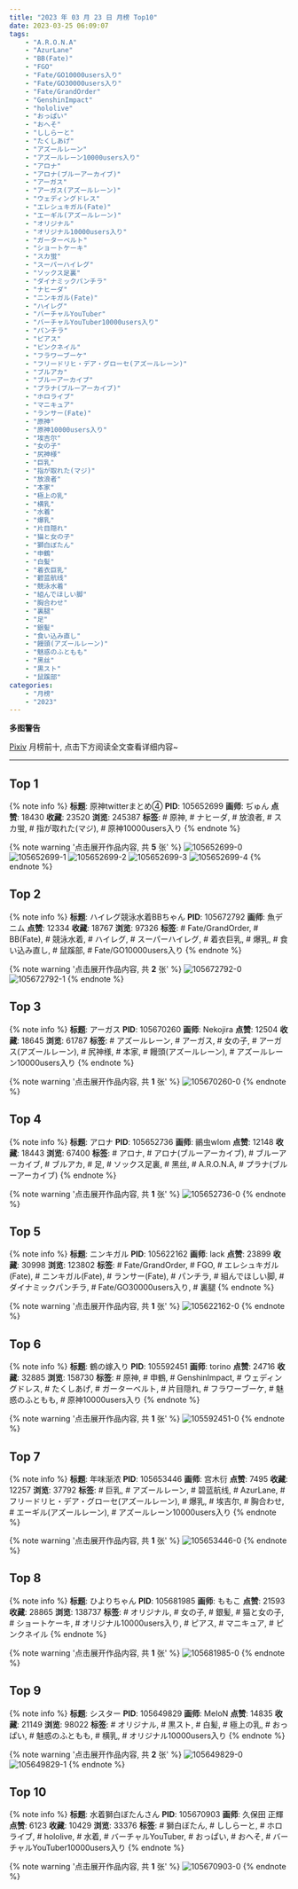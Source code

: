 ```yaml
---
title: "2023 年 03 月 23 日 月榜 Top10"
date: 2023-03-25 06:09:07
tags:
    - "A.R.O.N.A"
    - "AzurLane"
    - "BB(Fate)"
    - "FGO"
    - "Fate/GO10000users入り"
    - "Fate/GO30000users入り"
    - "Fate/GrandOrder"
    - "GenshinImpact"
    - "hololive"
    - "おっぱい"
    - "おへそ"
    - "ししらーと"
    - "たくしあげ"
    - "アズールレーン"
    - "アズールレーン10000users入り"
    - "アロナ"
    - "アロナ(ブルーアーカイブ)"
    - "アーガス"
    - "アーガス(アズールレーン)"
    - "ウェディングドレス"
    - "エレシュキガル(Fate)"
    - "エーギル(アズールレーン)"
    - "オリジナル"
    - "オリジナル10000users入り"
    - "ガーターベルト"
    - "ショートケーキ"
    - "スカ蛍"
    - "スーパーハイレグ"
    - "ソックス足裏"
    - "ダイナミックパンチラ"
    - "ナヒーダ"
    - "ニンキガル(Fate)"
    - "ハイレグ"
    - "バーチャルYouTuber"
    - "バーチャルYouTuber10000users入り"
    - "パンチラ"
    - "ピアス"
    - "ピンクネイル"
    - "フラワーブーケ"
    - "フリードリヒ・デア・グローセ(アズールレーン)"
    - "ブルアカ"
    - "ブルーアーカイブ"
    - "プラナ(ブルーアーカイブ)"
    - "ホロライブ"
    - "マニキュア"
    - "ランサー(Fate)"
    - "原神"
    - "原神10000users入り"
    - "埃吉尔"
    - "女の子"
    - "尻神様"
    - "巨乳"
    - "指が取れた(マジ)"
    - "放浪者"
    - "本家"
    - "極上の乳"
    - "横乳"
    - "水着"
    - "爆乳"
    - "片目隠れ"
    - "猫と女の子"
    - "獅白ぼたん"
    - "申鶴"
    - "白髪"
    - "着衣巨乳"
    - "碧蓝航线"
    - "競泳水着"
    - "組んでほしい脚"
    - "胸合わせ"
    - "裏腿"
    - "足"
    - "銀髪"
    - "食い込み直し"
    - "饅頭(アズールレーン)"
    - "魅惑のふともも"
    - "黑丝"
    - "黒スト"
    - "鼠蹊部"
categories:
    - "月榜"
    - "2023"
---
```


<i class="fa fa-triangle-exclamation"></i>**多图警告**<i class="fa fa-triangle-exclamation"></i>

[Pixiv](https://www.pixiv.net/) 月榜前十, 点击下方阅读全文查看详细内容~

<!-- more -->

---

## Top 1

{% note info %}
**标题**: 原神twitterまとめ④
**PID**: 105652699 **画师**: ぢゅん
**点赞**: 18430 **收藏**: 23520 **浏览**: 245387
**标签**: # 原神, # ナヒーダ, # 放浪者, # スカ蛍, # 指が取れた(マジ), # 原神10000users入り
{% endnote %}

{% note warning '点击展开作品内容, 共 **5** 张' %}
![105652699-0](https://i.pixiv.re/img-original/img/2023/02/24/00/02/49/105652699_p0.jpg)
![105652699-1](https://i.pixiv.re/img-original/img/2023/02/24/00/02/49/105652699_p1.jpg)
![105652699-2](https://i.pixiv.re/img-original/img/2023/02/24/00/02/49/105652699_p2.jpg)
![105652699-3](https://i.pixiv.re/img-original/img/2023/02/24/00/02/49/105652699_p3.jpg)
![105652699-4](https://i.pixiv.re/img-original/img/2023/02/24/00/02/49/105652699_p4.jpg)
{% endnote %}

## Top 2

{% note info %}
**标题**: ハイレグ競泳水着BBちゃん
**PID**: 105672792 **画师**: 魚デニム
**点赞**: 12334 **收藏**: 18767 **浏览**: 97326
**标签**: # Fate/GrandOrder, # BB(Fate), # 競泳水着, # ハイレグ, # スーパーハイレグ, # 着衣巨乳, # 爆乳, # 食い込み直し, # 鼠蹊部, # Fate/GO10000users入り
{% endnote %}

{% note warning '点击展开作品内容, 共 **2** 张' %}
![105672792-0](https://i.pixiv.re/img-original/img/2023/02/24/20/04/07/105672792_p0.jpg)
![105672792-1](https://i.pixiv.re/img-original/img/2023/02/24/20/04/07/105672792_p1.jpg)
{% endnote %}

## Top 3

{% note info %}
**标题**: アーガス
**PID**: 105670260 **画师**: Nekojira
**点赞**: 12504 **收藏**: 18645 **浏览**: 61787
**标签**: # アズールレーン, # アーガス, # 女の子, # アーガス(アズールレーン), # 尻神様, # 本家, # 饅頭(アズールレーン), # アズールレーン10000users入り
{% endnote %}

{% note warning '点击展开作品内容, 共 **1** 张' %}
![105670260-0](https://i.pixiv.re/img-original/img/2023/02/24/18/30/48/105670260_p0.jpg)
{% endnote %}

## Top 4

{% note info %}
**标题**: アロナ
**PID**: 105652736 **画师**: 鶸虫wlom
**点赞**: 12148 **收藏**: 18443 **浏览**: 67400
**标签**: # アロナ, # アロナ(ブルーアーカイブ), # ブルーアーカイブ, # ブルアカ, # 足, # ソックス足裏, # 黑丝, # A.R.O.N.A, # プラナ(ブルーアーカイブ)
{% endnote %}

{% note warning '点击展开作品内容, 共 **1** 张' %}
![105652736-0](https://i.pixiv.re/img-original/img/2023/02/24/00/03/20/105652736_p0.jpg)
{% endnote %}

## Top 5

{% note info %}
**标题**: ニンキガル
**PID**: 105622162 **画师**: lack
**点赞**: 23899 **收藏**: 30998 **浏览**: 123802
**标签**: # Fate/GrandOrder, # FGO, # エレシュキガル(Fate), # ニンキガル(Fate), # ランサー(Fate), # パンチラ, # 組んでほしい脚, # ダイナミックパンチラ, # Fate/GO30000users入り, # 裏腿
{% endnote %}

{% note warning '点击展开作品内容, 共 **1** 张' %}
![105622162-0](https://i.pixiv.re/img-original/img/2023/02/23/00/00/39/105622162_p0.png)
{% endnote %}

## Top 6

{% note info %}
**标题**: 鶴の嫁入り
**PID**: 105592451 **画师**: torino
**点赞**: 24716 **收藏**: 32885 **浏览**: 158730
**标签**: # 原神, # 申鶴, # GenshinImpact, # ウェディングドレス, # たくしあげ, # ガーターベルト, # 片目隠れ, # フラワーブーケ, # 魅惑のふともも, # 原神10000users入り
{% endnote %}

{% note warning '点击展开作品内容, 共 **1** 张' %}
![105592451-0](https://i.pixiv.re/img-original/img/2023/02/22/00/00/47/105592451_p0.jpg)
{% endnote %}

## Top 7

{% note info %}
**标题**: 年味渐浓
**PID**: 105653446 **画师**: 宫木衍
**点赞**: 7495 **收藏**: 12257 **浏览**: 37792
**标签**: # 巨乳, # アズールレーン, # 碧蓝航线, # AzurLane, # フリードリヒ・デア・グローセ(アズールレーン), # 爆乳, # 埃吉尔, # 胸合わせ, # エーギル(アズールレーン), # アズールレーン10000users入り
{% endnote %}

{% note warning '点击展开作品内容, 共 **1** 张' %}
![105653446-0](https://i.pixiv.re/img-original/img/2023/02/24/00/20/08/105653446_p0.jpg)
{% endnote %}

## Top 8

{% note info %}
**标题**: ひよりちゃん
**PID**: 105681985 **画师**: ももこ
**点赞**: 21593 **收藏**: 28865 **浏览**: 138737
**标签**: # オリジナル, # 女の子, # 銀髪, # 猫と女の子, # ショートケーキ, # オリジナル10000users入り, # ピアス, # マニキュア, # ピンクネイル
{% endnote %}

{% note warning '点击展开作品内容, 共 **1** 张' %}
![105681985-0](https://i.pixiv.re/img-original/img/2023/02/25/00/36/12/105681985_p0.png)
{% endnote %}

## Top 9

{% note info %}
**标题**: シスター
**PID**: 105649829 **画师**: MeIoN
**点赞**: 14835 **收藏**: 21149 **浏览**: 98022
**标签**: # オリジナル, # 黒スト, # 白髪, # 極上の乳, # おっぱい, # 魅惑のふともも, # 横乳, # オリジナル10000users入り
{% endnote %}

{% note warning '点击展开作品内容, 共 **2** 张' %}
![105649829-0](https://i.pixiv.re/img-original/img/2023/02/23/22/49/40/105649829_p0.jpg)
![105649829-1](https://i.pixiv.re/img-original/img/2023/02/23/22/49/40/105649829_p1.jpg)
{% endnote %}

## Top 10

{% note info %}
**标题**: 水着獅白ぼたんさん
**PID**: 105670903 **画师**: 久保田 正輝
**点赞**: 6123 **收藏**: 10429 **浏览**: 33376
**标签**: # 獅白ぼたん, # ししらーと, # ホロライブ, # hololive, # 水着, # バーチャルYouTuber, # おっぱい, # おへそ, # バーチャルYouTuber10000users入り
{% endnote %}

{% note warning '点击展开作品内容, 共 **1** 张' %}
![105670903-0](https://i.pixiv.re/img-original/img/2023/02/24/18/58/04/105670903_p0.jpg)
{% endnote %}
